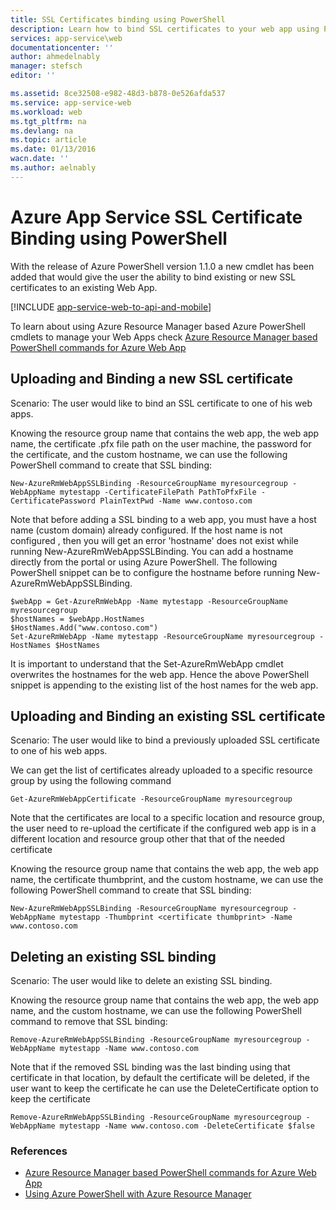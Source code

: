 ```yaml
---
title: SSL Certificates binding using PowerShell
description: Learn how to bind SSL certificates to your web app using PowerShell.
services: app-service\web
documentationcenter: ''
author: ahmedelnably
manager: stefsch
editor: ''

ms.assetid: 8ce32508-e982-48d3-b878-0e526afda537
ms.service: app-service-web
ms.workload: web
ms.tgt_pltfrm: na
ms.devlang: na
ms.topic: article
ms.date: 01/13/2016
wacn.date: ''
ms.author: aelnably
---
```


# Azure App Service SSL Certificate Binding using PowerShell
With the release of Azure PowerShell version 1.1.0 a new cmdlet has been added that would give the user the ability to bind existing or new SSL certificates to an existing Web App.

[!INCLUDE [app-service-web-to-api-and-mobile](../../includes/app-service-web-to-api-and-mobile.md)]

To learn about using Azure Resource Manager based Azure PowerShell cmdlets to manage your Web Apps check [Azure Resource Manager based PowerShell commands for Azure Web App](./app-service-web-app-azure-resource-manager-powershell.md)

## Uploading and Binding a new SSL certificate
Scenario: The user would like to bind an SSL certificate to one of his web apps.

Knowing the resource group name that contains the web app, the web app name, the certificate .pfx file path on the user machine, the password for the certificate, and the custom hostname, we can use the following PowerShell command to create that SSL binding:

```
New-AzureRmWebAppSSLBinding -ResourceGroupName myresourcegroup -WebAppName mytestapp -CertificateFilePath PathToPfxFile -CertificatePassword PlainTextPwd -Name www.contoso.com
```

Note that before adding a SSL binding to a web app, you must have a host name (custom domain) already configured. If the host name is not configured , then you will get an error 'hostname' does not exist while running  New-AzureRmWebAppSSLBinding. You can add a hostname directly from the portal or using Azure PowerShell. The following PowerShell snippet can be to configure the hostname before running New-AzureRmWebAppSSLBinding.   

```
$webApp = Get-AzureRmWebApp -Name mytestapp -ResourceGroupName myresourcegroup  
$hostNames = $webApp.HostNames  
$HostNames.Add("www.contoso.com")  
Set-AzureRmWebApp -Name mytestapp -ResourceGroupName myresourcegroup -HostNames $HostNames   
```

It is important to understand that the Set-AzureRmWebApp cmdlet overwrites the hostnames for the web app. Hence the above PowerShell snippet is appending to the existing list of the host names for the web app.  

## Uploading and Binding an existing SSL certificate
Scenario: The user would like to bind a previously uploaded SSL certificate to one of his web apps.

We can get the list of certificates already uploaded to a specific resource group by using the following command

```
Get-AzureRmWebAppCertificate -ResourceGroupName myresourcegroup
```

Note that the certificates are local to a specific location and resource group, the user need to re-upload the certificate if the configured web app is in a different location and resource group other that that of the needed certificate 

Knowing the resource group name that contains the web app, the web app name, the certificate thumbprint, and the custom hostname, we can use the following PowerShell command to create that SSL binding:

```
New-AzureRmWebAppSSLBinding -ResourceGroupName myresourcegroup -WebAppName mytestapp -Thumbprint <certificate thumbprint> -Name www.contoso.com
```

## Deleting an existing SSL binding
Scenario: The user would like to delete an existing SSL binding.

Knowing the resource group name that contains the web app, the web app name, and the custom hostname, we can use the following PowerShell command to remove that SSL binding:

```
Remove-AzureRmWebAppSSLBinding -ResourceGroupName myresourcegroup -WebAppName mytestapp -Name www.contoso.com
```

Note that if the removed SSL binding was the last binding using that certificate in that location, by default the certificate will be deleted, if the user want to keep the certificate he can use the DeleteCertificate option to keep the certificate

```
Remove-AzureRmWebAppSSLBinding -ResourceGroupName myresourcegroup -WebAppName mytestapp -Name www.contoso.com -DeleteCertificate $false
```

### References
* [Azure Resource Manager based PowerShell commands for Azure Web App](./app-service-web-app-azure-resource-manager-powershell.md)
* [Using Azure PowerShell with Azure Resource Manager](../azure-resource-manager/powershell-azure-resource-manager.md)
